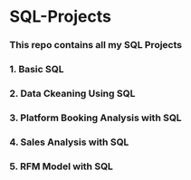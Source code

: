 # SQL-Projects

### This repo contains all my SQL Projects

### 1. Basic SQL
### 2. Data Ckeaning Using SQL
### 3. Platform Booking Analysis with SQL
### 4. Sales Analysis with SQL
### 5. RFM Model with SQL



